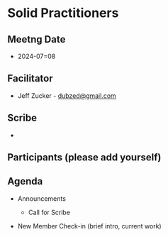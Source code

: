 # Solid Practitioners

## Meetng Date
* 2024-07=08

## Facilitator 
* Jeff Zucker - dubzed@gmail.com

## Scribe
* 

## Participants (please add yourself)

## Agenda

* Announcements
    * Call for Scribe

* New Member Check-in (brief intro, current work)  
